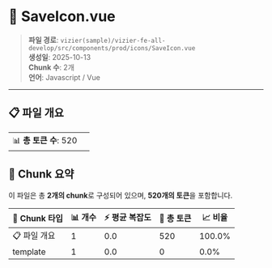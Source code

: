 # 📄 SaveIcon.vue

> **파일 경로**: `vizier(sample)/vizier-fe-all-develop/src/components/prod/icons/SaveIcon.vue`  
> **생성일**: 2025-10-13  
> **Chunk 수**: 2개  
> **언어**: Javascript / Vue
---


## 📋 파일 개요

| | |
|--|--|
| 📊 **총 토큰 수**: 520 |  |






## 🧩 Chunk 요약

이 파일은 총 **2개의 chunk**로 구성되어 있으며, **520개의 토큰**을 포함합니다.

| 🧩 Chunk 타입 | 📊 개수 | ⚡ 평균 복잡도 | 📝 총 토큰 | 📈 비율 |
|---------------|--------|-------------|----------|--------|
| 📋 파일 개요 | 1 | 0.0 | 520 | 100.0% |
| template | 1 | 0.0 | 0 | 0.0% |

